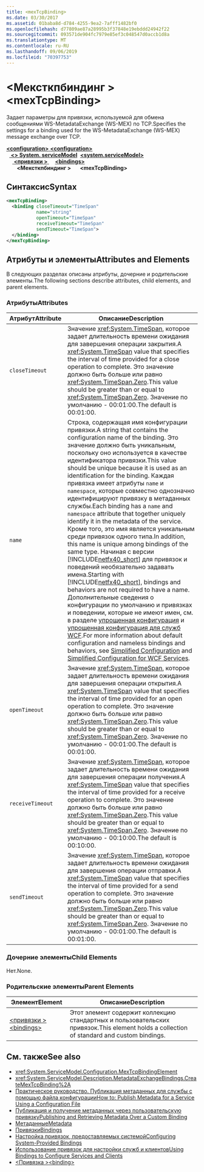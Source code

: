 ```yaml
---
title: <mexTcpBinding>
ms.date: 03/30/2017
ms.assetid: 01baba8d-d784-4255-9ea2-7afff1482bf0
ms.openlocfilehash: d77809ae87a28995b3f37848e19ebddd24942f22
ms.sourcegitcommit: 093571de904fc7979e85ef3c048547d0accb1d8a
ms.translationtype: MT
ms.contentlocale: ru-RU
ms.lasthandoff: 09/06/2019
ms.locfileid: "70397753"
---
```

# <a name="mextcpbinding"></a><span data-ttu-id="32b79-101">\<Мексткпбиндинг ></span><span class="sxs-lookup"><span data-stu-id="32b79-101">\<mexTcpBinding></span></span>
<span data-ttu-id="32b79-102">Задает параметры для привязки, используемой для обмена сообщениями WS-MetadataExchange (WS-MEX) по TCP.</span><span class="sxs-lookup"><span data-stu-id="32b79-102">Specifies the settings for a binding used for the WS-MetadataExchange (WS-MEX) message exchange over TCP.</span></span>  
  
<span data-ttu-id="32b79-103">[ **\<configuration>** ](../configuration-element.md)</span><span class="sxs-lookup"><span data-stu-id="32b79-103">[**\<configuration>**](../configuration-element.md)</span></span>\
<span data-ttu-id="32b79-104">&nbsp;&nbsp;[ **\<> System. serviceModel**](system-servicemodel.md)</span><span class="sxs-lookup"><span data-stu-id="32b79-104">&nbsp;&nbsp;[**\<system.serviceModel>**](system-servicemodel.md)</span></span>\
<span data-ttu-id="32b79-105">&nbsp;&nbsp;&nbsp;&nbsp;[ **\<привязки >** ](bindings.md)</span><span class="sxs-lookup"><span data-stu-id="32b79-105">&nbsp;&nbsp;&nbsp;&nbsp;[**\<bindings>**](bindings.md)</span></span>\
<span data-ttu-id="32b79-106">&nbsp;&nbsp;&nbsp;&nbsp;&nbsp;&nbsp; **\<Мексткпбиндинг >**</span><span class="sxs-lookup"><span data-stu-id="32b79-106">&nbsp;&nbsp;&nbsp;&nbsp;&nbsp;&nbsp;**\<mexTcpBinding>**</span></span>  
  
## <a name="syntax"></a><span data-ttu-id="32b79-107">Синтаксис</span><span class="sxs-lookup"><span data-stu-id="32b79-107">Syntax</span></span>  
  
```xml  
<mexTcpBinding>
  <binding closeTimeout="TimeSpan"
           name="string"
           openTimeout="TimeSpan"
           receiveTimeout="TimeSpan"
           sendTimeout="TimeSpan">
  </binding>
</mexTcpBinding>
```  
  
## <a name="attributes-and-elements"></a><span data-ttu-id="32b79-108">Атрибуты и элементы</span><span class="sxs-lookup"><span data-stu-id="32b79-108">Attributes and Elements</span></span>  
 <span data-ttu-id="32b79-109">В следующих разделах описаны атрибуты, дочерние и родительские элементы.</span><span class="sxs-lookup"><span data-stu-id="32b79-109">The following sections describe attributes, child elements, and parent elements.</span></span>  
  
### <a name="attributes"></a><span data-ttu-id="32b79-110">Атрибуты</span><span class="sxs-lookup"><span data-stu-id="32b79-110">Attributes</span></span>  
  
|<span data-ttu-id="32b79-111">Атрибут</span><span class="sxs-lookup"><span data-stu-id="32b79-111">Attribute</span></span>|<span data-ttu-id="32b79-112">Описание</span><span class="sxs-lookup"><span data-stu-id="32b79-112">Description</span></span>|  
|---------------|-----------------|  
|`closeTimeout`|<span data-ttu-id="32b79-113">Значение <xref:System.TimeSpan>, которое задает длительность времени ожидания для завершения операции закрытия.</span><span class="sxs-lookup"><span data-stu-id="32b79-113">A <xref:System.TimeSpan> value that specifies the interval of time provided for a close operation to complete.</span></span> <span data-ttu-id="32b79-114">Это значение должно быть больше или равно <xref:System.TimeSpan.Zero>.</span><span class="sxs-lookup"><span data-stu-id="32b79-114">This value should be greater than or equal to <xref:System.TimeSpan.Zero>.</span></span> <span data-ttu-id="32b79-115">Значение по умолчанию - 00:01:00.</span><span class="sxs-lookup"><span data-stu-id="32b79-115">The default is 00:01:00.</span></span>|  
|`name`|<span data-ttu-id="32b79-116">Строка, содержащая имя конфигурации привязки.</span><span class="sxs-lookup"><span data-stu-id="32b79-116">A string that contains the configuration name of the binding.</span></span> <span data-ttu-id="32b79-117">Это значение должно быть уникальным, поскольку оно используется в качестве идентификатора привязки.</span><span class="sxs-lookup"><span data-stu-id="32b79-117">This value should be unique because it is used as an identification for the binding.</span></span> <span data-ttu-id="32b79-118">Каждая привязка имеет атрибуты `name` и `namespace`, которые совместно однозначно идентифицируют привязку в метаданных службы.</span><span class="sxs-lookup"><span data-stu-id="32b79-118">Each binding has a `name` and `namespace` attribute that together uniquely identify it in the metadata of the service.</span></span> <span data-ttu-id="32b79-119">Кроме того, это имя является уникальным среди привязок одного типа.</span><span class="sxs-lookup"><span data-stu-id="32b79-119">In addition, this name is unique among bindings of the same type.</span></span> <span data-ttu-id="32b79-120">Начиная с версии [!INCLUDE[netfx40_short](../../../../../includes/netfx40-short-md.md)] для привязок и поведений необязательно задавать имена.</span><span class="sxs-lookup"><span data-stu-id="32b79-120">Starting with [!INCLUDE[netfx40_short](../../../../../includes/netfx40-short-md.md)], bindings and behaviors are not required to have a name.</span></span> <span data-ttu-id="32b79-121">Дополнительные сведения о конфигурации по умолчанию и привязках и поведении, которые не имеют имен, см. в разделе [упрощенная конфигурация](../../../wcf/simplified-configuration.md) и [упрощенная конфигурация для служб WCF](../../../wcf/samples/simplified-configuration-for-wcf-services.md).</span><span class="sxs-lookup"><span data-stu-id="32b79-121">For more information about default configuration and nameless bindings and behaviors, see [Simplified Configuration](../../../wcf/simplified-configuration.md) and [Simplified Configuration for WCF Services](../../../wcf/samples/simplified-configuration-for-wcf-services.md).</span></span>|  
|`openTimeout`|<span data-ttu-id="32b79-122">Значение <xref:System.TimeSpan>, которое задает длительность времени ожидания для завершения операции открытия.</span><span class="sxs-lookup"><span data-stu-id="32b79-122">A <xref:System.TimeSpan> value that specifies the interval of time provided for an open operation to complete.</span></span> <span data-ttu-id="32b79-123">Это значение должно быть больше или равно <xref:System.TimeSpan.Zero>.</span><span class="sxs-lookup"><span data-stu-id="32b79-123">This value should be greater than or equal to <xref:System.TimeSpan.Zero>.</span></span> <span data-ttu-id="32b79-124">Значение по умолчанию - 00:01:00.</span><span class="sxs-lookup"><span data-stu-id="32b79-124">The default is 00:01:00.</span></span>|  
|`receiveTimeout`|<span data-ttu-id="32b79-125">Значение <xref:System.TimeSpan>, которое задает длительность времени ожидания для завершения операции получения.</span><span class="sxs-lookup"><span data-stu-id="32b79-125">A <xref:System.TimeSpan> value that specifies the interval of time provided for a receive operation to complete.</span></span> <span data-ttu-id="32b79-126">Это значение должно быть больше или равно <xref:System.TimeSpan.Zero>.</span><span class="sxs-lookup"><span data-stu-id="32b79-126">This value should be greater than or equal to <xref:System.TimeSpan.Zero>.</span></span> <span data-ttu-id="32b79-127">Значение по умолчанию - 00:10:00.</span><span class="sxs-lookup"><span data-stu-id="32b79-127">The default is 00:10:00.</span></span>|  
|`sendTimeout`|<span data-ttu-id="32b79-128">Значение <xref:System.TimeSpan>, которое задает длительность времени ожидания для завершения операции отправки.</span><span class="sxs-lookup"><span data-stu-id="32b79-128">A <xref:System.TimeSpan> value that specifies the interval of time provided for a send operation to complete.</span></span> <span data-ttu-id="32b79-129">Это значение должно быть больше или равно <xref:System.TimeSpan.Zero>.</span><span class="sxs-lookup"><span data-stu-id="32b79-129">This value should be greater than or equal to <xref:System.TimeSpan.Zero>.</span></span> <span data-ttu-id="32b79-130">Значение по умолчанию - 00:01:00.</span><span class="sxs-lookup"><span data-stu-id="32b79-130">The default is 00:01:00.</span></span>|  
  
### <a name="child-elements"></a><span data-ttu-id="32b79-131">Дочерние элементы</span><span class="sxs-lookup"><span data-stu-id="32b79-131">Child Elements</span></span>  
 <span data-ttu-id="32b79-132">Нет.</span><span class="sxs-lookup"><span data-stu-id="32b79-132">None.</span></span>  
  
### <a name="parent-elements"></a><span data-ttu-id="32b79-133">Родительские элементы</span><span class="sxs-lookup"><span data-stu-id="32b79-133">Parent Elements</span></span>  
  
|<span data-ttu-id="32b79-134">Элемент</span><span class="sxs-lookup"><span data-stu-id="32b79-134">Element</span></span>|<span data-ttu-id="32b79-135">Описание</span><span class="sxs-lookup"><span data-stu-id="32b79-135">Description</span></span>|  
|-------------|-----------------|  
|[<span data-ttu-id="32b79-136">\<привязки ></span><span class="sxs-lookup"><span data-stu-id="32b79-136">\<bindings></span></span>](bindings.md)|<span data-ttu-id="32b79-137">Этот элемент содержит коллекцию стандартных и пользовательских привязок.</span><span class="sxs-lookup"><span data-stu-id="32b79-137">This element holds a collection of standard and custom bindings.</span></span>|  
  
## <a name="see-also"></a><span data-ttu-id="32b79-138">См. также</span><span class="sxs-lookup"><span data-stu-id="32b79-138">See also</span></span>

- <xref:System.ServiceModel.Configuration.MexTcpBindingElement>
- <xref:System.ServiceModel.Description.MetadataExchangeBindings.CreateMexTcpBinding%2A>
- [<span data-ttu-id="32b79-139">Практическое руководство. Публикация метаданных для службы с помощью файла конфигурации</span><span class="sxs-lookup"><span data-stu-id="32b79-139">How to: Publish Metadata for a Service Using a Configuration File</span></span>](../../../wcf/feature-details/how-to-publish-metadata-for-a-service-using-a-configuration-file.md)
- [<span data-ttu-id="32b79-140">Публикация и получение метаданных через пользовательскую привязку</span><span class="sxs-lookup"><span data-stu-id="32b79-140">Publishing and Retrieving Metadata Over a Custom Binding</span></span>](../../../wcf/extending/publishing-and-retrieving-metadata-over-a-custom-binding.md)
- [<span data-ttu-id="32b79-141">Метаданные</span><span class="sxs-lookup"><span data-stu-id="32b79-141">Metadata</span></span>](../../../wcf/feature-details/metadata.md)
- [<span data-ttu-id="32b79-142">Привязки</span><span class="sxs-lookup"><span data-stu-id="32b79-142">Bindings</span></span>](../../../wcf/bindings.md)
- [<span data-ttu-id="32b79-143">Настройка привязок, предоставляемых системой</span><span class="sxs-lookup"><span data-stu-id="32b79-143">Configuring System-Provided Bindings</span></span>](../../../wcf/feature-details/configuring-system-provided-bindings.md)
- [<span data-ttu-id="32b79-144">Использование привязок для настройки служб и клиентов</span><span class="sxs-lookup"><span data-stu-id="32b79-144">Using Bindings to Configure Services and Clients</span></span>](../../../wcf/using-bindings-to-configure-services-and-clients.md)
- [<span data-ttu-id="32b79-145">\<Привязка ></span><span class="sxs-lookup"><span data-stu-id="32b79-145">\<binding></span></span>](../../../misc/binding.md)
